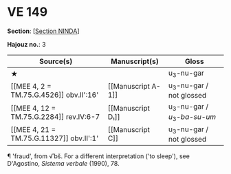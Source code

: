 # VE 149

**Section**: [[Section NINDA]]

**Hajouz no.**: 3

|                Source(s)                 |   Manuscript(s)    |            Gloss            |
| ---------------------------------------- | ------------------ | --------------------------- |
| ★                                        |                    | u<sub>3</sub>-nu-gar                   |
| [[MEE 4, 2 = TM.75.G.4526]] obv.II':16'  | [[Manuscript A-1]] | u<sub>3</sub>-nu-gar / not glossed     |
| [[MEE 4, 12 = TM.75.G.2284]] rev.IV:6-7  | [[Manuscript D₁]]  | u<sub>3</sub>-nu-gar / *u*<sub>3</sub>-*ba-su-um* |
| [[MEE 4, 21 = TM.75.G.11327]] obv.II':1' | [[Manuscript C]]   | u<sub>3</sub>-nu-gar / not glossed     |

¶ 'fraud', from √ʾbš. For a different interpretation ('to sleep'), see D'Agostino, *Sistema verbale* (1990), 78.

[//begin]: # "Autogenerated link references for markdown compatibility"
[Section NINDA]: <Section NINDA> "NINDA"
[//end]: # "Autogenerated link references"